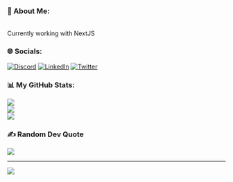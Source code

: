 ### 💫 About Me:
<br>Currently working with NextJS<br>


### 🌐 Socials:
[![Discord](https://img.shields.io/badge/Discord-%237289DA.svg?logo=discord&logoColor=white)](https://discord.gg/8900) [![LinkedIn](https://img.shields.io/badge/LinkedIn-%230077B5.svg?logo=linkedin&logoColor=white)](https://linkedin.com/in/jordan-himawan) [![Twitter](https://img.shields.io/badge/Twitter-%231DA1F2.svg?logo=Twitter&logoColor=white)](https://twitter.com/jfrisayy) 

### 📊 My GitHub Stats:
![](https://github-readme-stats.vercel.app/api?username=jojohimawan&theme=react&hide_border=true&include_all_commits=false&count_private=true)<br/>
![](https://github-readme-streak-stats.herokuapp.com/?user=jojohimawan&theme=react&hide_border=true)<br/>
![](https://github-readme-stats.vercel.app/api/top-langs/?username=jojohimawan&theme=react&hide_border=true&include_all_commits=false&count_private=true&layout=compact)


### ✍️ Random Dev Quote
![](https://quotes-github-readme.vercel.app/api?type=horizontal&theme=radical)

---
[![](https://visitcount.itsvg.in/api?id=jojohimawan&icon=0&color=1)](https://visitcount.itsvg.in)

<!-- Proudly created with GPRM ( https://gprm.itsvg.in ) -->
